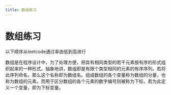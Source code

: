 ```yaml
---
title: 数组练习
---
```


# 数组练习

以下顺序从leetcode通过率由低到高进行

数组是在程序设计中，为了处理方便，把具有相同类型的若干元素按有序的形式组织起来的一种形式。抽象地讲，数组即是有限个类型相同的元素的有序序列。若将此序列命名，那么这个名称即为数组名。组成数组的各个变量称为数组的分量，也称为数组的元素。而用于区分数组的各个元素的数字编号则被称为下标，若为此定义一个变量，即为下标变量。




